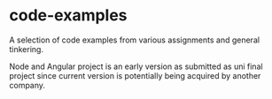 # code-examples

A selection of code examples from various assignments and general tinkering.

Node and Angular project is an early version as submitted as uni final project since current version is potentially being acquired by another company.

 